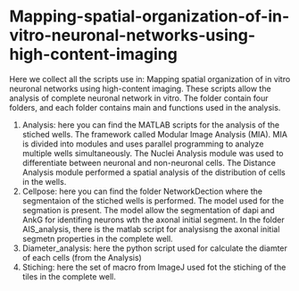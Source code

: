 # Mapping-spatial-organization-of-in-vitro-neuronal-networks-using-high-content-imaging
Here we collect all the scripts use in: Mapping spatial organization of in vitro neuronal networks using high-content imaging. These scripts allow the analysis of complete neuronal network in vitro. The folder contain four folders, and each folder contains main and functions used in the analysis. 
1. Analysis: here you can find the MATLAB scripts for the analysis of the stiched wells. The framework called Modular Image Analysis (MIA). MIA is divided into modules and uses parallel programming to analyze multiple wells simultaneously. The Nuclei Analysis module was used to differentiate between neuronal and non-neuronal cells. The Distance Analysis module performed a spatial analysis of the distribution of cells in the wells.
2. Cellpose: here you can find the folder NetworkDection where the segmentaion of the stiched wells is performed. The model used for the segmation is present. The model allow the segmentation of dapi and AnkG for identifing neurons wth the axonal initial segment. In the folder AIS_analysis, there is the matlab script for analysisng the axonal initial segmetn properties in the complete well.
3. Diameter_analysis: here the python script used for calculate the diamter of each cells (from the Analysis)
4. Stiching: here the set of macro from ImageJ used fot the stiching of the tiles in the complete well. 
